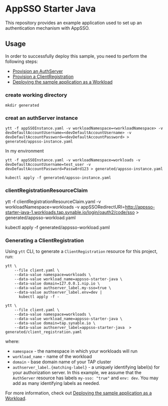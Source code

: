 # AppSSO Starter Java

This repository provides an example application used to set up an authentication mechanism with AppSSO.

## Usage

In order to successfully deploy this sample, you need to perform the following steps:

- [Provision an AuthServer](https://docs.vmware.com/en/VMware-Tanzu-Application-Platform/1.4/tap/app-sso-getting-started-provision-auth-server.html)
- [Provision a ClientRegistration](https://docs.vmware.com/en/VMware-Tanzu-Application-Platform/1.4/tap/app-sso-getting-started-client-registration.html)
- [Deploying the sample application as a Workload](https://docs.vmware.com/en/VMware-Tanzu-Application-Platform/1.4/tap/app-sso-app-operators-tutorials-securing-first-workload.html)

### create working directory
```
mkdir generated
```

### creat an authServer instance
```
ytt -f appSSOInstance.yaml -v workloadNamespace=<workloadNamespace> -v devDefaultAccountUsername=<devDefaultAccountUsername> -v devDefaultAccountPassword=<devDefaultAccountPassword> > generated/appsso-instance.yaml
```

In my environment
```
ytt -f appSSOInstance.yaml -v workloadNamespace=workloads -v devDefaultAccountUsername=test_user -v devDefaultAccountPassword=Passw0rd123 > generated/appsso-instance.yaml
```
```
kubectl apply -f generated/appsso-instance.yaml 
```
### clientRegistrationResourceClaim
ytt -f clientRegistrationResourceClaim.yaml -v workloadNamespace=workloads -v appSSORedirectURI=http://appsso-starter-java-1.workloads.tap.synable.io/login/oauth2/code/sso > generated/appsso-workload.yaml

kubectl apply -f generated/appsso-workload.yaml  



### Generating a ClientRegistration

Using `ytt` CLI, to generate a `ClientRegistration` resource for this project, run:

```shell
ytt \
    --file client.yaml \
    --data-value namespace=workloads \
    --data-value workload_name=appsso-starter-java \
    --data-value domain=127.0.0.1.nip.io \
    --data-value authserver_label.my-sso=true \
    --data-value authserver_label.env=dev |
      kubectl apply -f -
```


```shell
ytt \
    --file client.yaml \
    --data-value namespace=workloads \
    --data-value workload_name=appsso-starter-java \
    --data-value domain=tap.synable.io \
    --data-value authserver_label=appsso-starter-java  > generated/client_registration.yaml

```

where:

- `namespace` - the namespace in which your workloads will run
- `workload_name` - name of the workload
- `domain` - base domain name of your TAP cluster
- `authserver_label.{matching-label}` - a uniquely identifying label(s) for your authorization server. In this example,
  we assume that the `AuthServer` resource has labels `my-sso: "true"` and `env: dev`. You may add as many identifying
  labels as needed.

For more information, check
out [Deploying the sample application as a Workload](https://docs.vmware.com/en/VMware-Tanzu-Application-Platform/1.4/tap/app-sso-app-operators-tutorials-securing-first-workload.html).